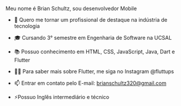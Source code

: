 Meu nome é Brian Schultz, sou desenvolvedor Mobile

- 🔭 Quero me tornar um profissional de destaque na indústria de tecnologia
 
- 🎓 Cursando 3° semestre em Engenharia de Software na UCSAL
 
- 📚 Possuo conhecimento em HTML, CSS, JavaScript, Java, Dart e Flutter
 
- 👨‍💻 Para saber mais sobre Flutter, me siga no Instagram @fluttups

- 📫 Entrar em contato pelo E-mail: brianschultz320@gmail.com
 
- ⚡️Possuo Inglês intermediário e técnico

